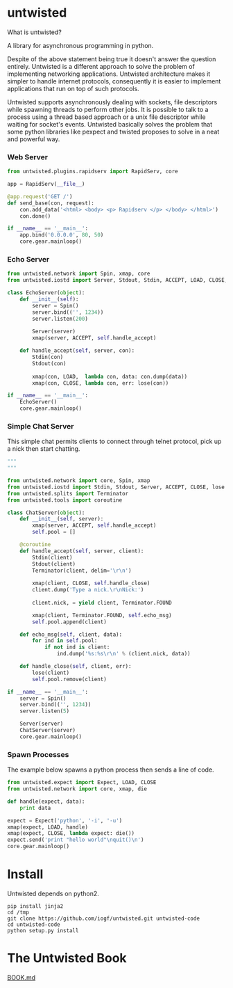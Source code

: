 untwisted
=========

What is untwisted?

A library for asynchronous programming in python. 

Despite of the above statement being true it doesn't answer the question entirely. Untwisted is a different approach to solve the problem of
implementing networking applications. Untwisted architecture makes it simpler to handle internet protocols, consequently it is easier
to implement applications that run on top of such protocols. 

Untwisted supports asynchronously dealing with sockets, file descriptors while spawning threads to perform other jobs. It is possible to talk
to a process using a thread based approach or a unix file descriptor while waiting for socket's events. Untwisted basically
solves the problem that some python libraries like pexpect and twisted proposes to solve in a neat and powerful way.


### Web Server

~~~python
from untwisted.plugins.rapidserv import RapidServ, core

app = RapidServ(__file__)

@app.request('GET /')
def send_base(con, request):
    con.add_data('<html> <body> <p> Rapidserv </p> </body> </html>')
    con.done()

if __name__ == '__main__':
    app.bind('0.0.0.0', 80, 50)
    core.gear.mainloop()
~~~


### Echo Server

~~~python
from untwisted.network import Spin, xmap, core
from untwisted.iostd import Server, Stdout, Stdin, ACCEPT, LOAD, CLOSE, lose

class EchoServer(object):
    def __init__(self):
        server = Spin()
        server.bind(('', 1234))
        server.listen(200)
    
        Server(server)
        xmap(server, ACCEPT, self.handle_accept)

    def handle_accept(self, server, con):
        Stdin(con)
        Stdout(con)
       
        xmap(con, LOAD,  lambda con, data: con.dump(data))
        xmap(con, CLOSE, lambda con, err: lose(con))

if __name__ == '__main__':
    EchoServer()
    core.gear.mainloop()
~~~

### 

### Simple Chat Server

This simple chat permits clients to connect through telnet protocol, pick up a nick then start chatting.

~~~python
"""
"""

from untwisted.network import core, Spin, xmap
from untwisted.iostd import Stdin, Stdout, Server, ACCEPT, CLOSE, lose
from untwisted.splits import Terminator
from untwisted.tools import coroutine

class ChatServer(object):
    def __init__(self, server):
        xmap(server, ACCEPT, self.handle_accept)
        self.pool = []

    @coroutine
    def handle_accept(self, server, client):
        Stdin(client)
        Stdout(client)
        Terminator(client, delim='\r\n')
        
        xmap(client, CLOSE, self.handle_close)
        client.dump('Type a nick.\r\nNick:')    
        
        client.nick, = yield client, Terminator.FOUND

        xmap(client, Terminator.FOUND, self.echo_msg)
        self.pool.append(client)

    def echo_msg(self, client, data):
        for ind in self.pool:
            if not ind is client:
                ind.dump('%s:%s\r\n' % (client.nick, data))

    def handle_close(self, client, err):
        lose(client)
        self.pool.remove(client)

if __name__ == '__main__':
    server = Spin()
    server.bind(('', 1234))
    server.listen(5)

    Server(server)
    ChatServer(server)
    core.gear.mainloop()
~~~


### Spawn Processes

The example below spawns a python process then sends a line of code.

~~~python
from untwisted.expect import Expect, LOAD, CLOSE
from untwisted.network import core, xmap, die

def handle(expect, data):
    print data

expect = Expect('python', '-i', '-u')
xmap(expect, LOAD, handle)
xmap(expect, CLOSE, lambda expect: die())
expect.send('print "hello world"\nquit()\n')
core.gear.mainloop()
~~~

Install
=======

Untwisted depends on python2.

    pip install jinja2
    cd /tmp
    git clone https://github.com/iogf/untwisted.git untwisted-code
    cd untwisted-code
    python setup.py install

The Untwisted Book
==================

[BOOK.md](BOOK.md)





